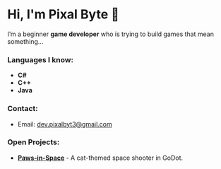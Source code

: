 # Hi, I'm Pixal Byte 👋

I’m a beginner **game developer** who is trying to build games that mean something...

### Languages I know:
- **C#**
- **C++**
- **Java**

### Contact:
- Email: [dev.pixalbyt3@gmail.com](mailto:dev.pixalbyt3@gmail.com)

### Open Projects:
- **[Paws-in-Space](#)** - A cat-themed space shooter in GoDot. 
